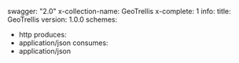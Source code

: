 swagger: "2.0"
x-collection-name: GeoTrellis
x-complete: 1
info:
  title: GeoTrellis
  version: 1.0.0
schemes:
- http
produces:
- application/json
consumes:
- application/json